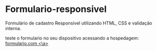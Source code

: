 # Formulario-responsivel
Formulário de cadastro Responsivel utilizando HTML, CSS e validação interna.

teste o formulario no seu dispositivo acessando a hospedagem: <a href="https://formulario-eta-drab.vercel.app/">formulario.com <\a>
